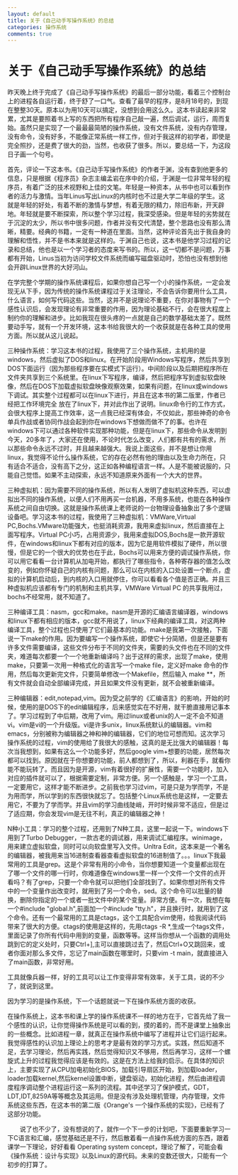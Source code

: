```yaml
---
layout: default
title: 关于《自己动手写操作系统》的总结
categories: 操作系统
comments: true
---
```


# 关于《自己动手写操作系统》的总结

昨天晚上终于完成了《自己动手写操作系统》的最后一部分功能，看着三个控制台上的进程各自运行着，终于舒了一口气。查看了最早的程序，是8月18号的，到现在整整30天。原本以为用10天可以搞定，没想到会用这么久。这本书读起来非常累，尤其是要照着书上写的东西把所有程序自己敲一遍，然后调试，运行，周而复始。虽然只是实现了一个最最最简陋的操作系统，没有文件系统，没有内存管理，没有命令，没有好多，不能像正常系统一样工作，但对于我这样的初学者，即使是完全照抄，还是费了很大的劲，当然，也收获了很多。所以，要总结一下，为这段日子画一个句号。

首先，评论一下这本书。《自己动手写操作系统》的作者于渊，没有查到他更多的信息，只是根据《程序员》杂志主编孟岩在序中的介绍，于渊是一位非常年轻的程序员，有着广泛的技术视野和上佳的文笔。年轻是一种资本，从书中也可以看到作者的活力与激情。当年Linus写出Linux的内核时也不过是大学二年级的学生。这就是年轻的好处，有着不断的激情与梦想，有着无限的精力，除旧布新，开天辟地。年轻就是要不断探索，所以整个学习过程，我深受感染。但是年轻的劣势就在于沉淀的太少，所以书中很多问题，作者并没有交代清楚，整个思路也没有那么清晰，精要。经典的书籍，一定有一种道在里面。当然，这种评论首先出于我自身的理解和悟性，并不是书本来就是这样的。于渊自己也说，这本书是他学习过程的记录和总结，他也是以一个学习者的态度来写书的。所以，这一切都不是问题，万事都有开始，Linus当初为访问学校文件系统而编写磁盘驱动时，恐怕也没有想到他会开辟Linux世界的大好河山。

在学完整个学期的操作系统课程后，如果你想自己写一个小的操作系统，一定会发现无从下手，因为传统的操作系统课程过于关注理论，不会告诉你要用什么工具，什么语言，如何写代码这些。当然，这并不是说理论不重要，在你对事物有了一个感性认识后，会发现理论有非常重要的作用，因为理论基础不行，会在很大程度上制约你的理解和进步。比如我现在很头疼的一点就是自己的数学基础太差了。既然要动手写，就有一个开发环境，这本书给我很大的一个收获就是在各种工具的使用方面。所以就从这儿说起。

三种操作系统：学习这本书的过程，我使用了三个操作系统，主机用的是windows，然后虚拟了DOS和linux。在开始阶段用Windows写程序，然后共享到DOS下面运行（因为那些程序要在实模式下运行）。中间阶段以及后期把程序所在文件夹共享到三个系统里。在linux下写程序，编译，然后把程序写到虚拟软盘映像，然后在DOS下加载虚拟软盘映像观察效果，如果有问题，在linux或windows下调试。其实整个过程都可以在linux下进行，并且在这本书的第二版里，作者已经把工作环境完全 放在了linux下，并对此作出了说明。linux命令行的工作方式，会很大程序上提高工作效率，这一点我已经深有体会，不仅如此，那些神奇的命令单兵作战或者协同作战会起到你在windows下想做而做不了的事。也许在windows下可以通过各种软件实现那种功能，但是在linux下，那些命令从发明到今天，20多年了，大家还在使用，不论时代怎么改变，人们都有共有的需求，所以那些命令永远不过时，并且越来越强大。我说上面这些，并不是想让你用linux，我觉得不论什么操作系统，它的存在必然有他的理由以及生命力所在，只有适合不适合，没有高下之分，这正如各种编程语言一样。人是不能被说服的，只能自己觉悟。如果不主动探索，永远不知道原来外面有一个大大的世界。

三种虚拟机：因为需要不同的操作系统，所以有人发明了虚拟机这种东西，可以虚拟出不同的操作系统，以便人们不用再买一台机器，不用多系统，也能在各种操作系统之间自由切换。这就是操作系统课上老师说的一台物理设备抽象出了多个逻辑设备吧。学习这本书的过程，我使用了三种虚拟机：VMWare,Virtual PC,Bochs.VMware功能强大，也挺消耗资源，我用来虚拟linux，然后直接在上面写程序。Virtual PC小巧，占用资源少，我用来虚拟DOS,Bochs是一款开源软件，在windows和linux下都有对应的版本，因为它是用软件模拟了硬件，所以很慢，但是它的一个很大的优势也在于此，Bochs可以用来方便的调试操作系统，你可以用它看看一台计算机从加电开始，都执行了哪些指令，各种寄存器的值怎么改变的，例如你怀疑自己的内核有问题，那么可以在内核的入口处设置一个断点，虚拟的计算机启动后，到内核的入口用就停住，你可以看看各个值是否正确。并且三种虚拟机应该都有专门的机制和主机共享，VMWare Virtual PC 的共享我用过，bochs不经常用，就不知道了。

三种编译工具：nasm，gcc和make。nasm是开源的汇编语言编译器，windows和linux下都有相应的版本，gcc就不用说了，linux下经典的编译工具，对这两种编译工具，整个过程也只使用了它们最基本的功能。make是我第一次接触，下面说一下make的作用。因为要编写一个操作系统，即使它十分简陋，但是还是要有许多文件需要编译，这些文件分布于不同的文件夹，需要的头文件也在不同的文件夹，难道每次都要一个一个地重新编译吗？出于这样的需求，出现了make，使用make，只要第一次用一种格式化的语言写一个make file，定义好make 命令的作用，然后每次更新完文件，只要简单修改一个Makefile，然后输入 make **，所有文件就会自动全部编译完成，并且如果文件没有更新，就不会被重新编译。

三种编辑器：edit,notepad,vim。因为受之前学的《汇编语言》的影响，开始的时候，使用的是DOS下的edit编辑程序，后来感觉实在不好用，就干脆直接用记事本了。学习过程到了中后期，改用了vim。用过linux或者unix的人一定不会不知道vi。vim是vi的一个升级版。vi是许多unix，linux系统默认的编辑器。vim和emacs，分别被称为编辑器之神和神的编辑器，它们的地位可想而知。这次学习操作系统的过程，vim的使用给了我很大的感触，这真的是无比强大的编辑器！每次当我想到，如果有这么一个功能多好，然后google vim+想要的功能，居然每次都可以找到。原因就在于你想要的功能，前人都想到了，所以，利器在手，就看你能不能玩转了。而且因为是开源，vim有着很好的扩展性，需要一个功能时，加入对应的插件就可以了，根据需要定制，非常方便。另一个感触是，学习一个工具，一定要用它，这样才能不断进步。之前我也学习过vim，可是只是为学而学，不是为用而学，所以学到的东西很快就忘了。包括整个Linux系统也是这样，一定要去用它，不要为了学而学。并且vim的学习曲线陡峭，开时时候非常不适应，但是过了适应期，你会发现vim是无往不利，真正的编辑器之神！

N种小工具：学习的整个过程，还用到了N种工具，这里一起说一下。windows下用到了Turbo Debugger，一款古老的调试器，用来调试汇编程序。winimage，用来建立虚拟软盘，同时可以向软盘里写入文件。Unltra Edit，这本来是一个著名的编辑器，被我用来当16进制查看器查看虚拟软盘的16进制值了。。。linux下我最常用的工具是grep。这是个非常有用的小命令，当你想要知道一个变量都出现在了哪一个文件的哪一行时，你难道像在windows里一样一个文件一个文件的点开看吗？有了grep，只要一个命令就可以把他们全部找到了。如果你想对所有文件中的一个变量作出改变时，就用到了另一个命令，sed。这个命令可以批量的替换，删除你指定的一个或者一批文件中的某个变量。非常方便。有一次，我想在每一个#include "global.h",前面加一个#include "tty.h"，并且换行时，就用到了这个命令。还有一个最常用的工具是ctags，这个工具配合vim使用，给我阅读代码带来了很大的方便。ctags的使用是这样的，先用ctags -R *,生成一个tags文件，里面记录了你所有代码中用到的变量，函数等等。这样当你想从一个函数的调用处跳到它的定义处时，只要Ctrl+],主可以直接跳过去了，然后Ctrl+O又跳回来，或者你面对那么多文件，忘记了main函数在哪里时，只要vim -t main，就直接进入了main函数，非常好用。

工具就像兵器一样，好的工具可以让工作变得非常有效率，关于工具，说的不少了，就说到这里。

因为学习的是操作系统，下一个话题就说一下在操作系统方面的收获。

在操作系统上，这本书和课上学的操作系统课不一样的地方在于，它首先给了我一个感性的认识，让你觉得操作系统是可以看的到，摸的着的，而不是课堂上抽象出的一些概念。比如进程一章，就真正在操作系统中编写了进程并让它们运行起来。我觉得感性的认识加上理论上的思考才是最有效的学习方式。实践，然后知道不足，去学习理论，然后再实践，然后觉得知识又不够用，然后再学习，这样一个螺旋式上升的过程我觉得应该是有效的。这是在方法上给我的启示。在具体的知识上，主要实现了从CPU加电初始化BIOS，加载引导扇区开始，到加载loader，loader加载kernel,然后kernel设置中断，键盘驱动，初始化进程，然后由进程调度程序调动整个进程运行这一系列的流程。其中还学习了保护模式，GDT，LDT,IDT,8259A等等概念及其运用。但是没有涉及处理机管理，内存管理，文件系统这些东西，在这本书的第二版《Orange's 一个操作系统的实现》，已经有了这部分功能。

　　说了也不少了，没有想说的了，就作一个下一步的计划吧，下面要重新学习一下C语言和汇编，感觉基础还是不行，然后散着看一点操作系统方面的东西，跟着课学一下理论，好好看看 Operating system concept，理论了解了，可能会看《操作系统：设计与实现》以及Linux的源代码。未来的变数还很大，只能有一个初步的打算了。
